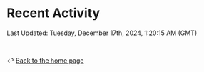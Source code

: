 # Recent Activity

<!--RECENT_ACTIVITY:start-->
<!--RECENT_ACTIVITY:end-->

<!--RECENT_ACTIVITY:last_update-->
Last Updated: Tuesday, December 17th, 2024, 1:20:15 AM (GMT)
<!--RECENT_ACTIVITY:last_update_end-->

<br>

↩️ [Back to the home page](/README.md)

